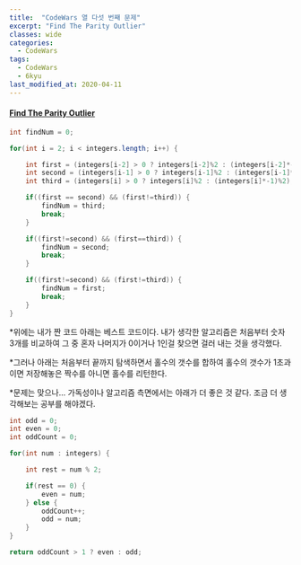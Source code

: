 ```yaml
---
title:  "CodeWars 열 다섯 번째 문제"
excerpt: "Find The Parity Outlier"
classes: wide
categories:
  - CodeWars
tags:
  - CodeWars
  - 6kyu
last_modified_at: 2020-04-11
---
```


#### [Find The Parity Outlier](https://www.codewars.com/kata/5526fc09a1bbd946250002dc)

```java
int findNum = 0;

for(int i = 2; i < integers.length; i++) {

    int first = (integers[i-2] > 0 ? integers[i-2]%2 : (integers[i-2]*-1)%2);
    int second = (integers[i-1] > 0 ? integers[i-1]%2 : (integers[i-1]*-1)%2);
    int third = (integers[i] > 0 ? integers[i]%2 : (integers[i]*-1)%2);

    if((first == second) && (first!=third)) {
        findNum = third;
        break;
    } 

    if((first!=second) && (first==third)) {
        findNum = second;
        break;
    }

    if((first!=second) && (first!=third)) {
        findNum = first;
        break;
    }
}
```

*위에는 내가 짠 코드 아래는 베스트 코드이다.  내가 생각한 알고리즘은 처음부터 숫자 3개를 비교하여 그 중 혼자 나머지가 0이거나 1인걸 찾으면 걸러 내는 것을 생각했다.

*그러나 아래는 처음부터 끝까지 탐색하면서  홀수의 갯수를 합하여   홀수의 갯수가 1초과이면 저장해놓은 짝수를 아니면 홀수를 리턴한다.

*문제는 맞으나... 가독성이나 알고리즘 측면에서는 아래가 더 좋은 것 같다. 조금 더 생각해보는 공부를 해야겠다.

```java
int odd = 0;
int even = 0;
int oddCount = 0;

for(int num : integers) {

    int rest = num % 2;

    if(rest == 0) {
        even = num;
    } else {
        oddCount++;
        odd = num;
    }
}

return oddCount > 1 ? even : odd;
```

